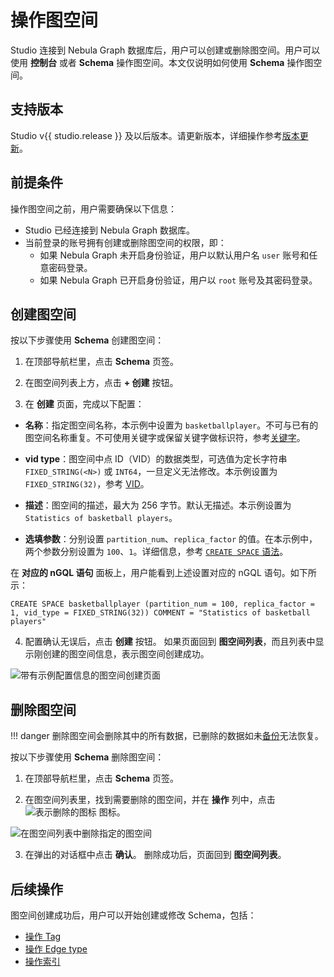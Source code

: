 # 操作图空间

Studio 连接到 Nebula Graph 数据库后，用户可以创建或删除图空间。用户可以使用 **控制台** 或者 **Schema** 操作图空间。本文仅说明如何使用 **Schema** 操作图空间。

## 支持版本

Studio v{{ studio.release }} 及以后版本。请更新版本，详细操作参考[版本更新](../about-studio/st-ug-release-note.md)。

## 前提条件

操作图空间之前，用户需要确保以下信息：

- Studio 已经连接到 Nebula Graph 数据库。
- 当前登录的账号拥有创建或删除图空间的权限，即：
  - 如果 Nebula Graph 未开启身份验证，用户以默认用户名 `user` 账号和任意密码登录。
  - 如果 Nebula Graph 已开启身份验证，用户以 `root` 账号及其密码登录。

## 创建图空间

按以下步骤使用 **Schema** 创建图空间：

1. 在顶部导航栏里，点击 **Schema** 页签。

2. 在图空间列表上方，点击 **+ 创建** 按钮。

3. 在 **创建** 页面，完成以下配置：

  - **名称**：指定图空间名称，本示例中设置为 `basketballplayer`。不可与已有的图空间名称重复。不可使用关键字或保留关键字做标识符，参考[关键字](../../3.ngql-guide/1.nGQL-overview/keywords-and-reserved-words.md "点击前往 关键字")。

  - **vid type**：图空间中点 ID（VID）的数据类型，可选值为定长字符串 `FIXED_STRING(<N>)` 或 `INT64`，一旦定义无法修改。本示例设置为`FIXED_STRING(32)`，参考 [VID](../../1.introduction/3.vid.md)。

  - **描述**：图空间的描述，最大为 256 字节。默认无描述。本示例设置为`Statistics of basketball players`。

  - **选填参数**：分别设置 `partition_num`、`replica_factor` 的值。在本示例中，两个参数分别设置为 `100`、`1`。详细信息，参考 [`CREATE SPACE` 语法](../../3.ngql-guide/9.space-statements/1.create-space.md "点击前往 CREATE SPACE")。

  在 **对应的 nGQL 语句** 面板上，用户能看到上述设置对应的 nGQL 语句。如下所示：

  ```ngql
  CREATE SPACE basketballplayer (partition_num = 100, replica_factor = 1, vid_type = FIXED_STRING(32)) COMMENT = "Statistics of basketball players"
  ```

4. 配置确认无误后，点击 **创建** 按钮。
  如果页面回到 **图空间列表**，而且列表中显示刚创建的图空间信息，表示图空间创建成功。

![带有示例配置信息的图空间创建页面](https://docs-cdn.nebula-graph.com.cn/figures/st-ug-006-cn.png "图空间创建页面")

## 删除图空间

!!! danger
    删除图空间会删除其中的所有数据，已删除的数据如未[备份](../../backup-and-restore/3.manage-snapshot.md)无法恢复。

按以下步骤使用 **Schema** 删除图空间：

1. 在顶部导航栏里，点击 **Schema** 页签。

2. 在图空间列表里，找到需要删除的图空间，并在 **操作** 列中，点击 ![表示删除的图标](https://docs-cdn.nebula-graph.com.cn/figures/alert-delete.png "删除") 图标。

  ![在图空间列表中删除指定的图空间](https://docs-cdn.nebula-graph.com.cn/figures/st-ug-007-cn.png "删除图空间")

3. 在弹出的对话框中点击 **确认**。
  删除成功后，页面回到 **图空间列表**。

## 后续操作

图空间创建成功后，用户可以开始创建或修改 Schema，包括：

- [操作 Tag](st-ug-crud-tag.md)
- [操作 Edge type](st-ug-crud-edge-type.md)
- [操作索引](st-ug-crud-index.md)
